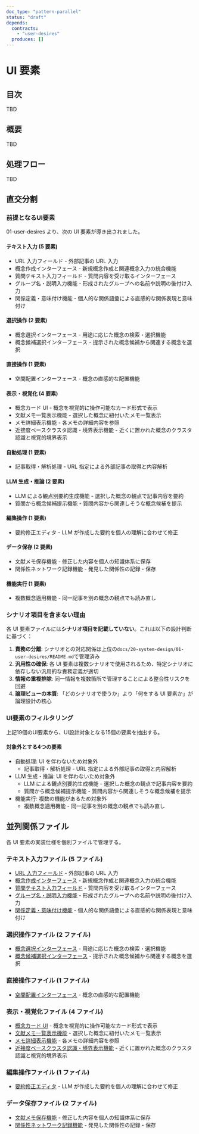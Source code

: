 ```yaml
---
doc_type: "pattern-parallel"
status: "draft"
depends:
  contracts:
    - "user-desires"
  produces: []
---
```


# UI 要素

## 目次

TBD

## 概要

TBD

## 処理フロー

TBD

## 直交分割

### 前提となるUI要素

01-user-desires より、次の UI 要素が導き出されました。

<!-- PREMISE_BEGIN: user-desires -->

#### テキスト入力 (5 要素)

- URL 入力フィールド - 外部記事の URL 入力 <!-- REFERENCE_INLINE: url-input-field -->
- 概念作成インターフェース - 新規概念作成と関連概念入力の統合機能 <!-- REFERENCE_INLINE: concept-creation-interface -->
- 質問テキスト入力フィールド - 質問内容を受け取るインターフェース <!-- REFERENCE_INLINE: question-text-field -->
- グループ名・説明入力機能 - 形成されたグループへの名前や説明の後付け入力 <!-- REFERENCE_INLINE: group-naming-function -->
- 関係定義・意味付け機能 - 個人的な関係語彙による直感的な関係表現と意味付け <!-- REFERENCE_INLINE: relationship-definition-function -->

#### 選択操作 (2 要素)

- 概念選択インターフェース - 用途に応じた概念の検索・選択機能 <!-- REFERENCE_INLINE: concept-selection-interface -->
- 概念候補選択インターフェース - 提示された概念候補から関連する概念を選択 <!-- REFERENCE_INLINE: concept-candidates-selection -->

#### 直接操作 (1 要素)

- 空間配置インターフェース - 概念の直感的な配置機能 <!-- REFERENCE_INLINE: spatial-arrangement-interface -->

#### 表示・視覚化 (4 要素)

- 概念カード UI - 概念を視覚的に操作可能なカード形式で表示 <!-- REFERENCE_INLINE: concept-cards-ui -->
- 文献メモ一覧表示機能 - 選択した概念に紐付いたメモ一覧表示 <!-- REFERENCE_INLINE: memo-list-display -->
- メモ詳細表示機能 - 各メモの詳細内容を参照 <!-- REFERENCE_INLINE: memo-detail-display -->
- 近接度ベースクラスタ認識・境界表示機能 - 近くに置かれた概念のクラスタ認識と視覚的境界表示 <!-- REFERENCE_INLINE: cluster-recognition-display -->

#### 自動処理 (1 要素)

- 記事取得・解析処理 - URL 指定による外部記事の取得と内容解析

#### LLM 生成・推論 (2 要素)

- LLM による観点別要約生成機能 - 選択した概念の観点で記事内容を要約
- 質問から概念候補提示機能 - 質問内容から関連しそうな概念候補を提示

#### 編集操作 (1 要素)

- 要約修正エディタ - LLM が作成した要約を個人の理解に合わせて修正 <!-- REFERENCE_INLINE: summary-editor -->

#### データ保存 (2 要素)

- 文献メモ保存機能 - 修正した内容を個人の知識体系に保存 <!-- REFERENCE_INLINE: literature-memo-save -->
- 関係性ネットワーク記録機能 - 発見した関係性の記録・保存 <!-- REFERENCE_INLINE: relationship-network-record -->

#### 機能実行 (1 要素)

- 複数概念適用機能 - 同一記事を別の概念の観点でも読み直し

<!-- PREMISE_END: user-desires -->

### シナリオ項目を含まない理由

各 UI 要素ファイルには**シナリオ項目を記載していない**。これは以下の設計判断に基づく：

1. **責務の分離**: シナリオとの対応関係は上位の`docs/20-system-design/01-user-desires/README.md`で管理済み
2. **汎用性の確保**: 各 UI 要素は複数シナリオで使用されるため、特定シナリオに依存しない汎用的な責務定義が適切
3. **情報の重複排除**: 同一情報を複数箇所で管理することによる整合性リスクを回避
4. **論理ビューの本質**: 「どのシナリオで使うか」より「何をする UI 要素か」が論理設計の核心

### UI要素のフィルタリング

上記19個のUI要素から、UI設計対象となる15個の要素を抽出する。

#### 対象外とする4つの要素

- 自動処理: UI を伴わないため対象外
  - 記事取得・解析処理 - URL 指定による外部記事の取得と内容解析
- LLM 生成・推論: UI を伴わないため対象外
  - LLM による観点別要約生成機能 - 選択した概念の観点で記事内容を要約
  - 質問から概念候補提示機能 - 質問内容から関連しそうな概念候補を提示
- 機能実行: 複数の機能があるため対象外
  - 複数概念適用機能 - 同一記事を別の概念の観点でも読み直し

## 並列関係ファイル

各 UI 要素の実装仕様を個別ファイルで管理する。

### テキスト入力ファイル (5 ファイル)

- [URL 入力フィールド](input-01-url-field.md) - 外部記事の URL 入力 <!-- REFERENCE_INLINE: url-input-field -->
- [概念作成インターフェース](input-02-concept-creation.md) - 新規概念作成と関連概念入力の統合機能 <!-- REFERENCE_INLINE: concept-creation-interface -->
- [質問テキスト入力フィールド](input-03-question-field.md) - 質問内容を受け取るインターフェース <!-- REFERENCE_INLINE: question-text-field -->
- [グループ名・説明入力機能](input-04-group-naming.md) - 形成されたグループへの名前や説明の後付け入力 <!-- REFERENCE_INLINE: group-naming-function -->
- [関係定義・意味付け機能](input-05-relationship-definition.md) - 個人的な関係語彙による直感的な関係表現と意味付け <!-- REFERENCE_INLINE: relationship-definition-function -->

### 選択操作ファイル (2 ファイル)

- [概念選択インターフェース](select-01-concept-interface.md) - 用途に応じた概念の検索・選択機能 <!-- REFERENCE_INLINE: concept-selection-interface -->
- [概念候補選択インターフェース](select-02-concept-candidates.md) - 提示された概念候補から関連する概念を選択 <!-- REFERENCE_INLINE: concept-candidates-selection -->

### 直接操作ファイル (1 ファイル)

- [空間配置インターフェース](direct-01-spatial-arrangement.md) - 概念の直感的な配置機能 <!-- REFERENCE_INLINE: spatial-arrangement-interface -->

### 表示・視覚化ファイル (4 ファイル)

- [概念カード UI](display-01-concept-cards.md) - 概念を視覚的に操作可能なカード形式で表示 <!-- REFERENCE_INLINE: concept-cards-ui -->
- [文献メモ一覧表示機能](display-02-memo-list.md) - 選択した概念に紐付いたメモ一覧表示 <!-- REFERENCE_INLINE: memo-list-display -->
- [メモ詳細表示機能](display-03-memo-detail.md) - 各メモの詳細内容を参照 <!-- REFERENCE_INLINE: memo-detail-display -->
- [近接度ベースクラスタ認識・境界表示機能](display-04-cluster-recognition.md) - 近くに置かれた概念のクラスタ認識と視覚的境界表示 <!-- REFERENCE_INLINE: cluster-recognition-display -->

### 編集操作ファイル (1 ファイル)

- [要約修正エディタ](edit-01-summary-editor.md) - LLM が作成した要約を個人の理解に合わせて修正 <!-- REFERENCE_INLINE: summary-editor -->

### データ保存ファイル (2 ファイル)

- [文献メモ保存機能](save-01-literature-memo.md) - 修正した内容を個人の知識体系に保存 <!-- REFERENCE_INLINE: literature-memo-save -->
- [関係性ネットワーク記録機能](save-02-relationship-network.md) - 発見した関係性の記録・保存 <!-- REFERENCE_INLINE: relationship-network-record -->
